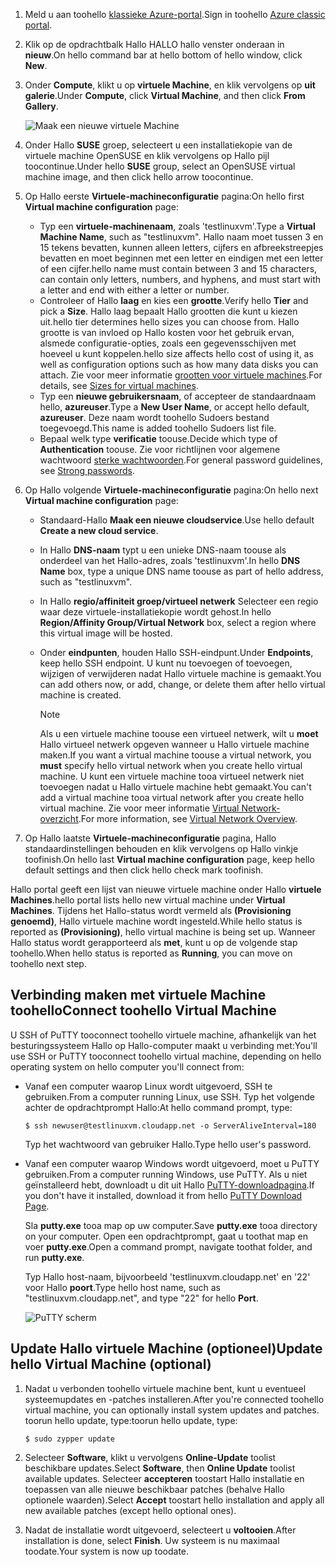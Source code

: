 1. <span data-ttu-id="19db7-101">Meld u aan toohello [klassieke Azure-portal](http://manage.windowsazure.com).</span><span class="sxs-lookup"><span data-stu-id="19db7-101">Sign in toohello [Azure classic portal](http://manage.windowsazure.com).</span></span>  
2. <span data-ttu-id="19db7-102">Klik op de opdrachtbalk Hallo HALLO hallo venster onderaan in **nieuw**.</span><span class="sxs-lookup"><span data-stu-id="19db7-102">On hello command bar at hello bottom of hello window, click **New**.</span></span>
3. <span data-ttu-id="19db7-103">Onder **Compute**, klikt u op **virtuele Machine**, en klik vervolgens op **uit galerie**.</span><span class="sxs-lookup"><span data-stu-id="19db7-103">Under **Compute**, click **Virtual Machine**, and then click **From Gallery**.</span></span>
   
    ![Maak een nieuwe virtuele Machine][Image1]
4. <span data-ttu-id="19db7-105">Onder Hallo **SUSE** groep, selecteert u een installatiekopie van de virtuele machine OpenSUSE en klik vervolgens op Hallo pijl toocontinue.</span><span class="sxs-lookup"><span data-stu-id="19db7-105">Under hello **SUSE** group, select an OpenSUSE virtual machine image, and then click hello arrow toocontinue.</span></span>
5. <span data-ttu-id="19db7-106">Op Hallo eerste **Virtuele-machineconfiguratie** pagina:</span><span class="sxs-lookup"><span data-stu-id="19db7-106">On hello first **Virtual machine configuration** page:</span></span>
   
   * <span data-ttu-id="19db7-107">Typ een **virtuele-machinenaam**, zoals 'testlinuxvm'.</span><span class="sxs-lookup"><span data-stu-id="19db7-107">Type a **Virtual Machine Name**, such as "testlinuxvm".</span></span> <span data-ttu-id="19db7-108">Hallo naam moet tussen 3 en 15 tekens bevatten, kunnen alleen letters, cijfers en afbreekstreepjes bevatten en moet beginnen met een letter en eindigen met een letter of een cijfer.</span><span class="sxs-lookup"><span data-stu-id="19db7-108">hello name must contain between 3 and 15 characters, can contain only letters, numbers, and hyphens, and must start with a letter and end with either a letter or number.</span></span>
   * <span data-ttu-id="19db7-109">Controleer of Hallo **laag** en kies een **grootte**.</span><span class="sxs-lookup"><span data-stu-id="19db7-109">Verify hello **Tier** and pick a **Size**.</span></span> <span data-ttu-id="19db7-110">Hallo laag bepaalt Hallo grootten die kunt u kiezen uit.</span><span class="sxs-lookup"><span data-stu-id="19db7-110">hello tier determines hello sizes you can choose from.</span></span> <span data-ttu-id="19db7-111">Hallo grootte is van invloed op Hallo kosten voor het gebruik ervan, alsmede configuratie-opties, zoals een gegevensschijven met hoeveel u kunt koppelen.</span><span class="sxs-lookup"><span data-stu-id="19db7-111">hello size affects hello cost of using it, as well as configuration options such as how many data disks you can attach.</span></span> <span data-ttu-id="19db7-112">Zie voor meer informatie [grootten voor virtuele machines](../articles/virtual-machines/linux/sizes.md?toc=%2fazure%2fvirtual-machines%2flinux%2ftoc.json).</span><span class="sxs-lookup"><span data-stu-id="19db7-112">For details, see [Sizes for virtual machines](../articles/virtual-machines/linux/sizes.md?toc=%2fazure%2fvirtual-machines%2flinux%2ftoc.json).</span></span>
   * <span data-ttu-id="19db7-113">Typ een **nieuwe gebruikersnaam**, of accepteer de standaardnaam hello, **azureuser**.</span><span class="sxs-lookup"><span data-stu-id="19db7-113">Type a **New User Name**, or accept hello default, **azureuser**.</span></span> <span data-ttu-id="19db7-114">Deze naam wordt toohello Sudoers bestand toegevoegd.</span><span class="sxs-lookup"><span data-stu-id="19db7-114">This name is added toohello Sudoers list file.</span></span>
   * <span data-ttu-id="19db7-115">Bepaal welk type **verificatie** toouse.</span><span class="sxs-lookup"><span data-stu-id="19db7-115">Decide which type of **Authentication** toouse.</span></span> <span data-ttu-id="19db7-116">Zie voor richtlijnen voor algemene wachtwoord [sterke wachtwoorden](http://msdn.microsoft.com/library/ms161962.aspx).</span><span class="sxs-lookup"><span data-stu-id="19db7-116">For general password guidelines, see [Strong passwords](http://msdn.microsoft.com/library/ms161962.aspx).</span></span>
6. <span data-ttu-id="19db7-117">Op Hallo volgende **Virtuele-machineconfiguratie** pagina:</span><span class="sxs-lookup"><span data-stu-id="19db7-117">On hello next **Virtual machine configuration** page:</span></span>
   
   * <span data-ttu-id="19db7-118">Standaard-Hallo **Maak een nieuwe cloudservice**.</span><span class="sxs-lookup"><span data-stu-id="19db7-118">Use hello default **Create a new cloud service**.</span></span>
   * <span data-ttu-id="19db7-119">In Hallo **DNS-naam** typt u een unieke DNS-naam toouse als onderdeel van het Hallo-adres, zoals 'testlinuxvm'.</span><span class="sxs-lookup"><span data-stu-id="19db7-119">In hello **DNS Name** box, type a unique DNS name toouse as part of hello address, such as "testlinuxvm".</span></span>
   * <span data-ttu-id="19db7-120">In Hallo **regio/affiniteit groep/virtueel netwerk** Selecteer een regio waar deze virtuele-installatiekopie wordt gehost.</span><span class="sxs-lookup"><span data-stu-id="19db7-120">In hello **Region/Affinity Group/Virtual Network** box, select a region where this virtual image will be hosted.</span></span>
   * <span data-ttu-id="19db7-121">Onder **eindpunten**, houden Hallo SSH-eindpunt.</span><span class="sxs-lookup"><span data-stu-id="19db7-121">Under **Endpoints**, keep hello SSH endpoint.</span></span> <span data-ttu-id="19db7-122">U kunt nu toevoegen of toevoegen, wijzigen of verwijderen nadat Hallo virtuele machine is gemaakt.</span><span class="sxs-lookup"><span data-stu-id="19db7-122">You can add others now, or add, change, or delete them after hello virtual machine is created.</span></span>
     
     > [!NOTE]
     > <span data-ttu-id="19db7-123">Als u een virtuele machine toouse een virtueel netwerk, wilt u **moet** Hallo virtueel netwerk opgeven wanneer u Hallo virtuele machine maken.</span><span class="sxs-lookup"><span data-stu-id="19db7-123">If you want a virtual machine toouse a virtual network, you **must** specify hello virtual network when you create hello virtual machine.</span></span> <span data-ttu-id="19db7-124">U kunt een virtuele machine tooa virtueel netwerk niet toevoegen nadat u Hallo virtuele machine hebt gemaakt.</span><span class="sxs-lookup"><span data-stu-id="19db7-124">You can't add a virtual machine tooa virtual network after you create hello virtual machine.</span></span> <span data-ttu-id="19db7-125">Zie voor meer informatie [Virtual Network-overzicht](../articles/virtual-network/virtual-networks-overview.md).</span><span class="sxs-lookup"><span data-stu-id="19db7-125">For more information, see [Virtual Network Overview](../articles/virtual-network/virtual-networks-overview.md).</span></span>
     > 
     > 
7. <span data-ttu-id="19db7-126">Op Hallo laatste **Virtuele-machineconfiguratie** pagina, Hallo standaardinstellingen behouden en klik vervolgens op Hallo vinkje toofinish.</span><span class="sxs-lookup"><span data-stu-id="19db7-126">On hello last **Virtual machine configuration** page, keep hello default settings and then click hello check mark toofinish.</span></span>

<span data-ttu-id="19db7-127">Hallo portal geeft een lijst van nieuwe virtuele machine onder Hallo **virtuele Machines**.</span><span class="sxs-lookup"><span data-stu-id="19db7-127">hello portal lists hello new virtual machine under **Virtual Machines**.</span></span> <span data-ttu-id="19db7-128">Tijdens het Hallo-status wordt vermeld als **(Provisioning genoemd)**, Hallo virtuele machine wordt ingesteld.</span><span class="sxs-lookup"><span data-stu-id="19db7-128">While hello status is reported as **(Provisioning)**, hello virtual machine is being set up.</span></span> <span data-ttu-id="19db7-129">Wanneer Hallo status wordt gerapporteerd als **met**, kunt u op de volgende stap toohello.</span><span class="sxs-lookup"><span data-stu-id="19db7-129">When hello status is reported as **Running**, you can move on toohello next step.</span></span>

## <a name="connect-toohello-virtual-machine"></a><span data-ttu-id="19db7-130">Verbinding maken met virtuele Machine toohello</span><span class="sxs-lookup"><span data-stu-id="19db7-130">Connect toohello Virtual Machine</span></span>
<span data-ttu-id="19db7-131">U SSH of PuTTY tooconnect toohello virtuele machine, afhankelijk van het besturingssysteem Hallo op Hallo-computer maakt u verbinding met:</span><span class="sxs-lookup"><span data-stu-id="19db7-131">You'll use SSH or PuTTY tooconnect toohello virtual machine, depending on hello operating system on hello computer you'll connect from:</span></span>

* <span data-ttu-id="19db7-132">Vanaf een computer waarop Linux wordt uitgevoerd, SSH te gebruiken.</span><span class="sxs-lookup"><span data-stu-id="19db7-132">From a computer running Linux, use SSH.</span></span> <span data-ttu-id="19db7-133">Typ het volgende achter de opdrachtprompt Hallo:</span><span class="sxs-lookup"><span data-stu-id="19db7-133">At hello command prompt, type:</span></span>
  
    `$ ssh newuser@testlinuxvm.cloudapp.net -o ServerAliveInterval=180`
  
    <span data-ttu-id="19db7-134">Typ het wachtwoord van gebruiker Hallo.</span><span class="sxs-lookup"><span data-stu-id="19db7-134">Type hello user's password.</span></span>
* <span data-ttu-id="19db7-135">Vanaf een computer waarop Windows wordt uitgevoerd, moet u PuTTY gebruiken.</span><span class="sxs-lookup"><span data-stu-id="19db7-135">From a computer running Windows, use PuTTY.</span></span> <span data-ttu-id="19db7-136">Als u niet geïnstalleerd hebt, downloadt u dit uit Hallo [PuTTY-downloadpagina][PuTTYDownload].</span><span class="sxs-lookup"><span data-stu-id="19db7-136">If you don't have it installed, download it from hello [PuTTY Download Page][PuTTYDownload].</span></span>
  
    <span data-ttu-id="19db7-137">Sla **putty.exe** tooa map op uw computer.</span><span class="sxs-lookup"><span data-stu-id="19db7-137">Save **putty.exe** tooa directory on your computer.</span></span> <span data-ttu-id="19db7-138">Open een opdrachtprompt, gaat u toothat map en voer **putty.exe**.</span><span class="sxs-lookup"><span data-stu-id="19db7-138">Open a command prompt, navigate toothat folder, and run **putty.exe**.</span></span>
  
    <span data-ttu-id="19db7-139">Typ Hallo host-naam, bijvoorbeeld 'testlinuxvm.cloudapp.net' en '22' voor Hallo **poort**.</span><span class="sxs-lookup"><span data-stu-id="19db7-139">Type hello host name, such as "testlinuxvm.cloudapp.net", and type "22" for hello **Port**.</span></span>
  
    ![PuTTY scherm][Image6]  

## <a name="update-hello-virtual-machine-optional"></a><span data-ttu-id="19db7-141">Update Hallo virtuele Machine (optioneel)</span><span class="sxs-lookup"><span data-stu-id="19db7-141">Update hello Virtual Machine (optional)</span></span>
1. <span data-ttu-id="19db7-142">Nadat u verbonden toohello virtuele machine bent, kunt u eventueel systeemupdates en -patches installeren.</span><span class="sxs-lookup"><span data-stu-id="19db7-142">After you're connected toohello virtual machine, you can optionally install system updates and patches.</span></span> <span data-ttu-id="19db7-143">toorun hello update, type:</span><span class="sxs-lookup"><span data-stu-id="19db7-143">toorun hello update, type:</span></span>
   
    `$ sudo zypper update`
2. <span data-ttu-id="19db7-144">Selecteer **Software**, klikt u vervolgens **Online-Update** toolist beschikbare updates.</span><span class="sxs-lookup"><span data-stu-id="19db7-144">Select **Software**, then **Online Update** toolist available updates.</span></span> <span data-ttu-id="19db7-145">Selecteer **accepteren** toostart Hallo installatie en toepassen van alle nieuwe beschikbaar patches (behalve Hallo optionele waarden).</span><span class="sxs-lookup"><span data-stu-id="19db7-145">Select **Accept** toostart hello installation and apply all new available patches (except hello optional ones).</span></span>
3. <span data-ttu-id="19db7-146">Nadat de installatie wordt uitgevoerd, selecteert u **voltooien**.</span><span class="sxs-lookup"><span data-stu-id="19db7-146">After installation is done, select **Finish**.</span></span>  <span data-ttu-id="19db7-147">Uw systeem is nu maximaal toodate.</span><span class="sxs-lookup"><span data-stu-id="19db7-147">Your system is now up toodate.</span></span>

[PuTTYDownload]: http://www.puttyssh.org/download.html

[Image1]: ./media/create-and-configure-opensuse-vm-in-portal/CreateVM.png

[Image6]: ./media/create-and-configure-opensuse-vm-in-portal/putty.png
